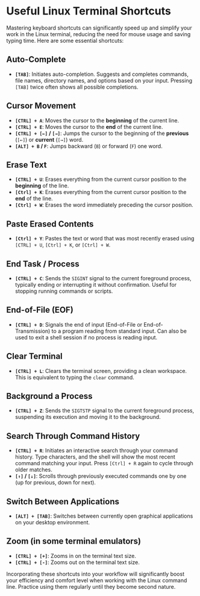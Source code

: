 # Useful Linux Terminal Shortcuts

Mastering keyboard shortcuts can significantly speed up and simplify your work in the Linux terminal, reducing the need for mouse usage and saving typing time. Here are some essential shortcuts:

## Auto-Complete

* **`[TAB]`**: Initiates auto-completion. Suggests and completes commands, file names, directory names, and options based on your input. Pressing `[TAB]` twice often shows all possible completions.

## Cursor Movement

* **`[CTRL] + A`**: Moves the cursor to the **beginning** of the current line.
* **`[CTRL] + E`**: Moves the cursor to the **end** of the current line.
* **`[CTRL] + [←]` / `[→]`**: Jumps the cursor to the beginning of the **previous** (`[←]`) or **current** (`[→]`) word.
* **`[ALT] + B` / `F`**: Jumps backward (`B`) or forward (`F`) one word.

## Erase Text

* **`[CTRL] + U`**: Erases everything from the current cursor position to the **beginning** of the line.
* **`[Ctrl] + K`**: Erases everything from the current cursor position to the **end** of the line.
* **`[Ctrl] + W`**: Erases the word immediately preceding the cursor position.

## Paste Erased Contents

* **`[Ctrl] + Y`**: Pastes the text or word that was most recently erased using `[CTRL] + U`, `[Ctrl] + K`, or `[Ctrl] + W`.

## End Task / Process

* **`[CTRL] + C`**: Sends the `SIGINT` signal to the current foreground process, typically ending or interrupting it without confirmation. Useful for stopping running commands or scripts.

## End-of-File (EOF)

* **`[CTRL] + D`**: Signals the end of input (End-of-File or End-of-Transmission) to a program reading from standard input. Can also be used to exit a shell session if no process is reading input.

## Clear Terminal

* **`[CTRL] + L`**: Clears the terminal screen, providing a clean workspace. This is equivalent to typing the `clear` command.

## Background a Process

* **`[CTRL] + Z`**: Sends the `SIGTSTP` signal to the current foreground process, suspending its execution and moving it to the background.

## Search Through Command History

* **`[CTRL] + R`**: Initiates an interactive search through your command history. Type characters, and the shell will show the most recent command matching your input. Press `[Ctrl] + R` again to cycle through older matches.
* **`[↑]` / `[↓]`**: Scrolls through previously executed commands one by one (up for previous, down for next).

## Switch Between Applications

* **`[ALT] + [TAB]`**: Switches between currently open graphical applications on your desktop environment.

## Zoom (in some terminal emulators)

* **`[CTRL] + [+]`**: Zooms in on the terminal text size.
* **`[CTRL] + [-]`**: Zooms out on the terminal text size.

Incorporating these shortcuts into your workflow will significantly boost your efficiency and comfort level when working with the Linux command line. Practice using them regularly until they become second nature.